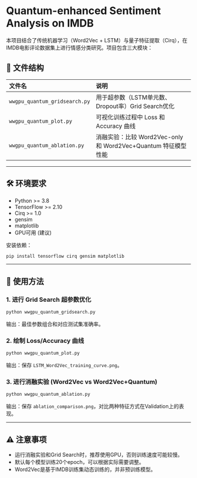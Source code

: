 
# Quantum-enhanced Sentiment Analysis on IMDB

本项目结合了传统机器学习（Word2Vec + LSTM）与量子特征提取（Cirq），在IMDB电影评论数据集上进行情感分类研究。项目包含三大模块：

## 📂 文件结构

| 文件名 | 说明 |
|:------|:-----|
| `wwgpu_quantum_gridsearch.py` | 用于超参数（LSTM单元数、Dropout率）Grid Search优化 |
| `wwgpu_quantum_plot.py` | 可视化训练过程中 Loss 和 Accuracy 曲线 |
| `wwgpu_quantum_ablation.py` | 消融实验：比较 Word2Vec-only 和 Word2Vec+Quantum 特征模型性能 |

---

## 🛠️ 环境要求

- Python >= 3.8
- TensorFlow >= 2.10
- Cirq >= 1.0
- gensim
- matplotlib
- GPU可用 (建议)

安装依赖：
```bash
pip install tensorflow cirq gensim matplotlib
```

---

## 🚀 使用方法

### 1. 进行 Grid Search 超参数优化
```bash
python wwgpu_quantum_gridsearch.py
```
输出：最佳参数组合和对应测试集准确率。

### 2. 绘制 Loss/Accuracy 曲线
```bash
python wwgpu_quantum_plot.py
```
输出：保存 `LSTM_Word2Vec_training_curve.png`。

### 3. 进行消融实验 (Word2Vec vs Word2Vec+Quantum)
```bash
python wwgpu_quantum_ablation.py
```
输出：保存 `ablation_comparison.png`，对比两种特征方式在Validation上的表现。

---

## ⚠️ 注意事项
- 运行消融实验和Grid Search时，推荐使用GPU，否则训练速度可能较慢。
- 默认每个模型训练20个epoch，可以根据实际需要调整。
- Word2Vec是基于IMDB训练集动态训练的，并非预训练模型。
